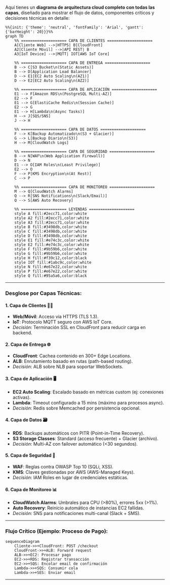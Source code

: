 Aquí tienes un **diagrama de arquitectura cloud completo con todas las capas**, diseñado para mostrar el flujo de datos, componentes críticos y decisiones técnicas en detalle:

```mermaid
%%{init: {'theme': 'neutral', 'fontFamily': 'Arial', 'gantt': {'barHeight': 20}}}%%
graph TD
    %% ==================== CAPA DE CLIENTES ====================
    A[Cliente Web] -->|HTTPS| B[CloudFront]
    A2[Cliente Móvil] -->|API REST| B
    A3[IoT Device] -->|MQTT| IOT[AWS IoT Core]

    %% ==================== CAPA DE ENTREGA ====================
    B --> C[S3 Bucket\n(Static Assets)]
    B --> D[Application Load Balancer]
    D --> E1[EC2 Auto Scaling\n(AZ1)]
    D --> E2[EC2 Auto Scaling\n(AZ2)]

    %% ==================== CAPA DE APLICACIÓN ====================
    E1 --> F[Amazon RDS\n(PostgreSQL Multi-AZ)]
    E2 --> F
    E1 --> G[ElastiCache Redis\n(Session Cache)]
    E2 --> G
    E1 --> H[Lambda\n(Async Tasks)]
    H --> J[SQS/SNS]
    J --> H

    %% ==================== CAPA DE DATOS ====================
    F --> K[Backup Automatizado\n(S3 + Glacier)]
    G --> L[Backup Diario\n(S3)]
    H --> M[CloudWatch Logs]

    %% ==================== CAPA DE SEGURIDAD ====================
    B --> N[WAF\n(Web Application Firewall)]
    D --> N
    E1 --> O[IAM Roles\n(Least Privilege)]
    E2 --> O
    F --> P[KMS Encryption\n(At Rest)]
    C --> P

    %% ==================== CAPA DE MONITOREO ====================
    M --> Q[CloudWatch Alarms]
    Q --> R[SNS Notifications\n(Slack/Email)]
    Q --> S[AWS Auto Recovery]

    %% ==================== LEYENDAS ====================
    style A fill:#2ecc71,color:white
    style A2 fill:#2ecc71,color:white
    style A3 fill:#2ecc71,color:white
    style B fill:#3498db,color:white
    style C fill:#3498db,color:white
    style D fill:#3498db,color:white
    style E1 fill:#e74c3c,color:white
    style E2 fill:#e74c3c,color:white
    style F fill:#9b59b6,color:white
    style G fill:#9b59b6,color:white
    style H fill:#f39c12,color:black
    style IOT fill:#1abc9c,color:white
    style N fill:#e67e22,color:white
    style P fill:#e67e22,color:white
    style Q fill:#95a5a6,color:black
```

---

### **Desglose por Capas Técnicas**:

#### **1. Capa de Clientes** 🏃‍♂️
- **Web/Móvil**: Acceso via HTTPS (TLS 1.3).
- **IoT**: Protocolo MQTT seguro con AWS IoT Core.
- *Decisión*: Terminación SSL en CloudFront para reducir carga en backend.

#### **2. Capa de Entrega** 🌐
- **CloudFront**: Cachea contenido en 300+ Edge Locations.
- **ALB**: Enrutamiento basado en rutas (path-based routing).
- *Decisión*: ALB sobre NLB para soportar WebSockets.

#### **3. Capa de Aplicación** 🖥️
- **EC2 Auto Scaling**: Escalado basado en métricas custom (ej: conexiones activas).
- **Lambda**: Timeout configurado a 15 mins (máximo para procesos async).
- *Decisión*: Redis sobre Memcached por persistencia opcional.

#### **4. Capa de Datos** 🗃️
- **RDS**: Backups automáticos con PITR (Point-in-Time Recovery).
- **S3 Storage Classes**: Standard (acceso frecuente) + Glacier (archivo).
- *Decisión*: Multi-AZ con failover automático (<30 segundos).

#### **5. Capa de Seguridad** 🔐
- **WAF**: Reglas contra OWASP Top 10 (SQLi, XSS).
- **KMS**: Claves gestionadas por AWS (AWS-Managed Keys).
- *Decisión*: IAM Roles en lugar de credenciales estáticas.

#### **6. Capa de Monitoreo** 📊
- **CloudWatch Alarms**: Umbrales para CPU (>80%), errores 5xx (>1%).
- **Auto Recovery**: Reinicio automático de instancias EC2 fallidas.
- *Decisión*: SNS para notificaciones multi-canal (Slack + SMS).

---

### **Flujo Crítico (Ejemplo: Proceso de Pago)**:
```mermaid
sequenceDiagram
    Cliente->>+CloudFront: POST /checkout
    CloudFront->>+ALB: Forward request
    ALB->>+EC2: Procesar pago
    EC2->>+RDS: Registrar transacción
    EC2->>+SQS: Encolar email de confirmación
    Lambda->>+SQS: Consumir cola
    Lambda->>+SES: Enviar email
```

---

